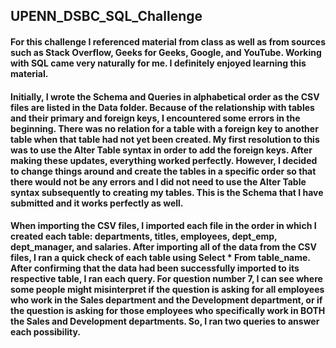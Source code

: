 ## UPENN_DSBC_SQL_Challenge

#### For this challenge I referenced material from class as well as from sources such as Stack Overflow, Geeks for Geeks, Google, and YouTube. Working with SQL came very naturally for me. I definitely enjoyed learning this material.

#### Initially, I wrote the Schema and Queries in alphabetical order as the CSV files are listed in the Data folder. Because of the relationship with tables and their primary and foreign keys, I encountered some errors in the beginning. There was no relation for a table with a foreign key to another table when that table had not yet been created. My first resolution to this was to use the Alter Table syntax in order to add the foreign keys. After making these updates, everything worked perfectly. However, I decided to change things around and create the tables in a specific order so that there would not be any errors and I did not need to use the Alter Table syntax subsequently to creating my tables. This is the Schema that I have submitted and it works perfectly as well.

#### When importing the CSV files, I imported each file in the order in which I created each table: departments, titles, employees, dept_emp, dept_manager, and salaries. After importing all of the data from the CSV files, I ran a quick check of each table using Select * From table_name. After confirming that the data had been successfully imported to its respective table, I ran each query. For question number 7, I can see where some people might misinterpret if the question is asking for all employees who work in the Sales department and the Development department, or if the question is asking for those employees who specifically work in BOTH the Sales and Development departments. So, I ran two queries to answer each possibility.